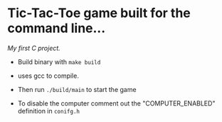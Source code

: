 # Tic-Tac-Toe game built for the command line...
_My first C project._

- Build binary with `make build`
 - uses gcc to compile.
- Then run `./build/main` to start the game

- To disable the computer comment out the "COMPUTER_ENABLED" definition in `conifg.h`
